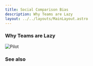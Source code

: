 ```yaml
---
title: Social Comparison Bias
description: Why Teams are Lazy
layout: ../../layouts/MainLayout.astro
---
```


### Why Teams are Lazy

![Pilot](/images/pilot.jpg)


### See also
